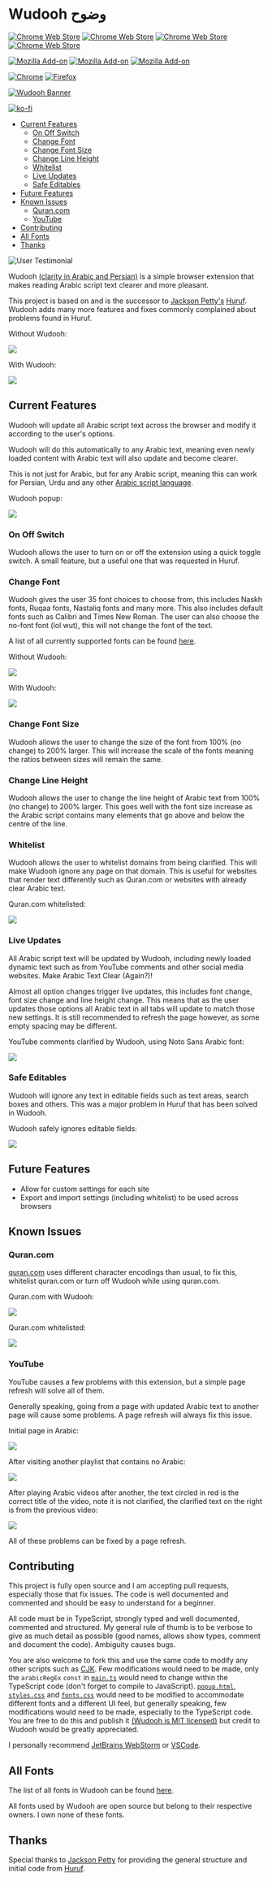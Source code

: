 # Wudooh وضوح
[![Chrome Web Store](https://img.shields.io/chrome-web-store/v/nigfaloeeeakmmgndbdcijjegolpjfhn.svg)](https://chrome.google.com/webstore/detail/wudooh/nigfaloeeeakmmgndbdcijjegolpjfhn)
[![Chrome Web Store](https://img.shields.io/chrome-web-store/users/nigfaloeeeakmmgndbdcijjegolpjfhn.svg)](https://chrome.google.com/webstore/detail/wudooh/nigfaloeeeakmmgndbdcijjegolpjfhn)
[![Chrome Web Store](https://img.shields.io/chrome-web-store/stars/nigfaloeeeakmmgndbdcijjegolpjfhn.svg)](https://chrome.google.com/webstore/detail/wudooh/nigfaloeeeakmmgndbdcijjegolpjfhn)
[![Chrome Web Store](https://img.shields.io/chrome-web-store/rating-count/nigfaloeeeakmmgndbdcijjegolpjfhn.svg)](https://chrome.google.com/webstore/detail/wudooh/nigfaloeeeakmmgndbdcijjegolpjfhn)

[![Mozilla Add-on](https://img.shields.io/amo/v/wudooh.svg)](https://addons.mozilla.org/en-US/firefox/addon/wudooh/)
[![Mozilla Add-on](https://img.shields.io/amo/users/wudooh.svg)](https://addons.mozilla.org/en-US/firefox/addon/wudooh/)
[![Mozilla Add-on](https://img.shields.io/amo/stars/wudooh)](https://addons.mozilla.org/en-US/firefox/addon/wudooh/)

[![Chrome](https://github.com/basshelal/Wudooh/blob/master/pictures/Chrome50.png)](https://chrome.google.com/webstore/detail/wudooh/nigfaloeeeakmmgndbdcijjegolpjfhn)
[![Firefox](https://github.com/basshelal/Wudooh/blob/master/pictures/Firefox50.png)](https://addons.mozilla.org/en-US/firefox/addon/wudooh/)

[![Wudooh Banner](https://github.com/basshelal/Wudooh/blob/master/pictures/GitHubPromo.png)](https://basshelal.github.io/Wudooh/)

[![ko-fi](https://www.ko-fi.com/img/githubbutton_sm.svg)](https://ko-fi.com/P5P5XSTN)

* [Current Features](#current-features)
    * [On Off Switch](#on-off-switch)
    * [Change Font](#change-font)
    * [Change Font Size](#change-font-size)
    * [Change Line Height](#change-line-height)
    * [Whitelist](#whitelist)
    * [Live Updates](#live-updates)
    * [Safe Editables](#safe-editables)
* [Future Features](#future-features)
* [Known Issues](#known-issues)
    * [Quran.com](#qurancom)
    * [YouTube](#youtube)
* [Contributing](#contributing)
* [All Fonts](#all-fonts)
* [Thanks](#thanks)

![User Testimonial](https://github.com/basshelal/Wudooh/blob/master/pictures/Testimonial.png)

Wudooh [(clarity in Arabic and Persian)](https://en.wiktionary.org/wiki/%D9%88%D8%B6%D9%88%D8%AD)
 is a simple browser extension that makes reading Arabic script text clearer and more pleasant.

This project is based on and is the successor to
 [Jackson Petty's](https://github.com/jopetty) 
 [Huruf](https://github.com/jopetty/Huruf). Wudooh adds many more features 
 and fixes commonly complained about problems found in Huruf.

Without Wudooh:

![](https://github.com/basshelal/Wudooh/blob/master/pictures/Without.PNG)

With Wudooh:

![](https://github.com/basshelal/Wudooh/blob/master/pictures/With.PNG)

## Current Features

Wudooh will update all Arabic script text across the browser and modify it according 
to the user's options.

Wudooh will do this automatically to any Arabic text, meaning even newly loaded 
content with Arabic text will also update and become clearer.

This is not just for Arabic, but for any Arabic script, meaning this can work 
for Persian, Urdu and any other 
[Arabic script language](https://en.wikipedia.org/wiki/Arabic_script).

Wudooh popup:

![](https://github.com/basshelal/Wudooh/blob/master/pictures/Wudooh.PNG)

### On Off Switch

Wudooh allows the user to turn on or off the extension using a quick toggle switch.
A small feature, but a useful one that was requested in Huruf.

### Change Font

Wudooh gives the user 35 font choices to choose from, this includes Naskh fonts,
Ruqaa fonts, Nastaliq fonts and many more. This also includes default fonts such as 
Calibri and Times New Roman. The user can also choose the no-font font (lol wut), 
this will not change the font of the text.

A list of all currently supported fonts can be found [here](#all-fonts).

Without Wudooh:

![](https://github.com/basshelal/Wudooh/blob/master/pictures/ImranKhanBefore.PNG)

With Wudooh:

![](https://github.com/basshelal/Wudooh/blob/master/pictures/ImranKhanAfter.PNG)

### Change Font Size

Wudooh allows the user to change the size of the font from 100% (no change) to 
200% larger. This will increase the scale of the fonts meaning the ratios between sizes
will remain the same.

### Change Line Height

Wudooh allows the user to change the line height of Arabic text from 100% (no change) to 
200% larger. This goes well with the font size increase as the Arabic script contains many
elements that go above and below the centre of the line.

### Whitelist

Wudooh allows the user to whitelist domains from being clarified. This will make Wudooh ignore
any page on that domain. This is useful for websites that render text differently such as 
Quran.com or websites with already clear Arabic text.

Quran.com whitelisted:

![](https://github.com/basshelal/Wudooh/blob/master/pictures/Whitelisted.PNG)

### Live Updates

All Arabic script text will be updated by Wudooh, including newly loaded dynamic text such as 
from YouTube comments and other social media websites. Make Arabic Text Clear (Again?)!

Almost all option changes trigger live updates, this includes font change, font size 
change and line height change. This means that as the user updates those options all Arabic text
in all tabs will update to match those new settings. It is still recommended to refresh the page 
however, as some empty spacing may be different.

YouTube comments clarified by Wudooh, using Noto Sans Arabic font:

![](https://github.com/basshelal/Wudooh/blob/master/pictures/YoutubeComments.gif)

### Safe Editables

Wudooh will ignore any text in editable fields such as text areas, search boxes and others. 
This was a major problem in Huruf that has been solved in Wudooh.

Wudooh safely ignores editable fields:

![](https://github.com/basshelal/Wudooh/blob/master/pictures/Editables.PNG)

## Future Features

* Allow for custom settings for each site
* Export and import settings (including whitelist) to be used across browsers

## Known Issues

### Quran.com

[quran.com](https://quran.com/) uses different character encodings than usual, to fix this,
 whitelist quran.com or turn off Wudooh while using quran.com.
 
Quran.com with Wudooh:

![](https://github.com/basshelal/Wudooh/blob/master/pictures/Quran.PNG)

Quran.com whitelisted:

![](https://github.com/basshelal/Wudooh/blob/master/pictures/Whitelisted.PNG)
 
### YouTube

YouTube causes a few problems with this extension, but a simple page refresh will solve all of them.

Generally speaking, going from a page with updated Arabic text to another page will cause some problems.
A page refresh will always fix this issue.

Initial page in Arabic:

![](https://github.com/basshelal/Wudooh/blob/master/pictures/Youtube1.PNG)

After visiting another playlist that contains no Arabic:

![](https://github.com/basshelal/Wudooh/blob/master/pictures/Youtube2.PNG)

After playing Arabic videos after another, the text circled in red is the correct title of the video,
note it is not clarified, the clarified text on the right is from the previous video:

![](https://github.com/basshelal/Wudooh/blob/master/pictures/Youtube3.PNG)

All of these problems can be fixed by a page refresh.

## Contributing

This project is fully open source and I am accepting pull requests, especially those that fix issues.
The code is well documented and commented and should be easy to understand for a beginner.

All code must be in TypeScript, strongly typed and well documented, commented and structured.
My general rule of thumb is to be verbose to give as much detail as possible 
(good names, allows show types, comment and document the code). Ambiguity causes bugs.

You are also welcome to fork this and use the same code to modify any other scripts such as 
[CJK](https://en.wikipedia.org/wiki/CJK_characters).
Few modifications would need to be made, only the `arabicRegEx` `const` in 
[`main.ts`](https://github.com/basshelal/Wudooh/blob/master/main.ts)
 would need to change within the TypeScript code (don't forget to compile to JavaScript). 
[`popup.html`](https://github.com/basshelal/Wudooh/blob/master/chrome/popup.html), 
[`styles.css`](https://github.com/basshelal/Wudooh/blob/master/chrome/styles.css) and 
[`fonts.css`](https://github.com/basshelal/Wudooh/blob/master/chrome/fonts.css) would need to be modified 
to accommodate different fonts and a different UI feel, but generally speaking, few modifications would need
to be made, especially to the TypeScript code.
You are free to do this and publish it [(Wudooh is MIT licensed)](https://github.com/basshelal/Wudooh/blob/master/LICENSE) 
but credit to Wudooh would be greatly appreciated.

I personally recommend [JetBrains WebStorm](https://www.jetbrains.com/webstorm/) or [VSCode](https://code.visualstudio.com).

## All Fonts

The list of all fonts in Wudooh can be found [here](https://basshelal.github.io/Wudooh/fonts).

All fonts used by Wudooh are open source but belong to their respective owners. I own none of these fonts.

## Thanks

Special thanks to [Jackson Petty](https://github.com/jopetty) for providing the general structure
and initial code from [Huruf](https://github.com/jopetty/Huruf).
